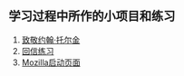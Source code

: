 <html>
<body>
<h2>学习过程中所作的小项目和练习</h2>
<ol>
<li><a href="https://akayi07.github.io/TributePage1/" target="_blank">致敬约翰·托尔金<a></li>
<li><a href="https://akayi07.github.io/Marking-up-a-letter/" target="_blank">回信练习</a></li>
<li><a href="https://akayi07.github.io/Mozilla-splash-page/" target="_blank">Mozilla启动页面</a></li>
</ol>

